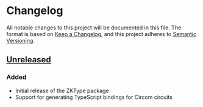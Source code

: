 # Changelog

All notable changes to this project will be documented in this file.
The format is based on [Keep a Changelog](https://keepachangelog.com/en/1.0.0/),
and this project adheres to [Semantic Versioning](https://semver.org/spec/v2.0.0.html).

## [Unreleased]

### Added

- Initial release of the ZKType package
- Support for generating TypeScript bindings for Circom circuits

[Unreleased]: https://github.com/dl-solarity/zktype/compare/master...develop
